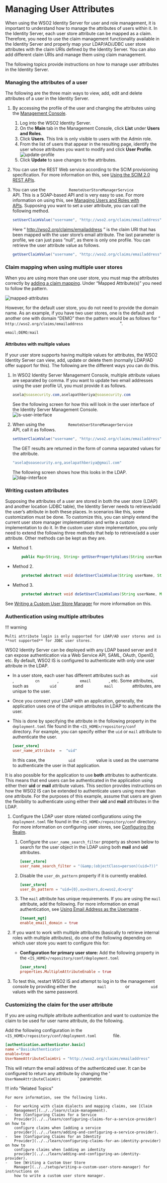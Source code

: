 # Managing User Attributes

When using the WSO2 Identity Server for user and role management, it is
important to understand how to manage the attributes of users within it.
In the Identity Server, each user store attribute can be mapped as a
claim. Therefore, you need to use the claim management functionality
available in the Identity Server and properly map your LDAP/AD/JDBC user
store attributes with the claim URIs defined by the Identity Server. You
can also add different claim URIs and manage them using claim
management.

The following topics provide instructions on how to manage user
attributes in the Identity Server.

### Managing the attributes of a user

The following are the three main ways to view, add, edit and delete
attributes of a user in the Identity Server.

1.  By accessing the profile of the user and changing the attributes
    using the [Management
    Console](../../setup/getting-started-with-the-management-console).
    1.  Log into the WSO2 Identity Server.
    2.  On the **Main** tab in the Management Console, click **List**
        under **Users and Roles**.  
    3.  Click **Users**. This link is only visible to users with the
        Admin role.
    4.  From the list of users that appear in the resulting page,
        identify the user whose attributes you want to modify and click
        **User Profile**.  
        ![update-profile](../assets/img/using-wso2-identity-server/update-profile.png)
    5.  Click **Update** to save changes to the attributes.
2.  You can use the REST Web service according to the SCIM provisioning specification. For more information on this, see [Using the SCIM 2.0 REST APIs](../../develop/scim2-rest-apis/).
3.  You can use the `           RemoteUserStoreManagerService          `
    API. This is a SOAP-based API and is very easy to use. For more
    information on using this, see [Managing Users and Roles with
    APIs](../../develop/managing-users-and-roles-with-apis). Supposing you want to
    set a user attribute, you can call the following method.

    ``` java
    setUserClaimValue("username", "http://wso2.org/claims/emailaddress", "asela@soasecurity.org", null)
    ```

    Here “ http://wso2.org/claims/emailaddress ” is the claim URI that
    has been mapped with the user store’s email attribute. The last
    parameter is profile, we can just pass “null”, as there is only one
    profile. You can retrieve the user attribute value as follows.

    ``` java
    getUserClaimValue("username", "http://wso2.org/claims/emailaddress", null)
    ```

### Claim mapping when using multiple user stores

When you are using more than one user store, you must map the attributes
correctly by [adding a claim
mapping](../../learn/adding-claim-mapping).
Under “Mapped Attribute(s)” you need to follow the pattern.

![mapped-attributes](../assets/img/using-wso2-identity-server/mapped-attributes.png)

However, for the default user store, you do not need to provide the
domain name. As an example, if you have two user stores, one is the
default and another one with domain “DEMO” then the pattern would be as
follows for “
`                   http://wso2.org/claims/emailaddress                 `
".

``` java
email;DEMO/mail
```

#### Attributes with multiple values

If your user store supports having multiple values for attributes, the
WSO2 Identity Server can view, add, update or delete them (normally
LDAP/AD offer support for this). The following are the different ways
you can do this.

1.  In WSO2 Identity Server Management Console, multiple attribute values
    are separated by comma. If you want to update two email addresses
    using the user profile UI, you must provide it as follows.

    ``` java
    asela@soasecurity.com,aselapathberiya@soasecurity.com
    ```

    See the following screen for how this will look in the user
    interface of the Identity Server Management Console.  
    ![is-user-interface](../assets/img/using-wso2-identity-server/is-user-interface.png)

2.  When using the `           RemoteUserStoreManagerService          `
    API, call it as follows.

    ``` java
    setUserClaimValue("username", "http://wso2.org/claims/emailaddress", "asela@soasecurity.org,aselapathberiya@gmail.com", null)
    ```

    The GET results are returned in the form of comma separated values
    for the attribute.

    ``` java
    "asela@soasecurity.org,aselapathberiya@gmail.com"
    ```

    The following screen shows how this looks in the LDAP.  
    ![ldap-interface](../assets/img/using-wso2-identity-server/ldap-interface.png) 

### Writing custom attributes

Supposing the attributes of a user are stored in both the user store
(LDAP) and another location (JDBC table), the Identity Server needs to
retrieve/add the user’s attribute in both these places. In scenarios
like this, some customization must be done. To customize this, you can
simply extend the current user store manager implementation and write a
custom implementation to do it. In the custom user store implementation,
you only need to extend the following three methods that help to
retrieve/add a user attribute. Other methods can be kept as they are.

-   Method 1.

    ``` java
        public Map<String, String> getUserPropertyValues(String userName, String[] propertyNames, String profileName) throws UserStoreException
    ```

-   Method 2.

    ``` java
        protected abstract void doSetUserClaimValue(String userName, String claimURI, String claimValue, String profileName) throws UserStoreException;
    ```

-   Method 3.

    ``` java
        protected abstract void doSetUserClaimValues(String userName, Map<String, String> claims, String profileName) throws UserStoreException;
    ```

See [Writing a Custom User Store
Manager](../../setup/writing-a-custom-user-store-manager) for more information on
this.

### Authentication using multiple attributes

!!! warning
    
    Multi attribute login is only supported for LDAP/AD user stores and is
    **not supported** for JDBC user stores.
    

WSO2 Identity Server can be deployed with any LDAP based server and it
can expose authentication via a Web Service API, SAML, OAuth, OpenID,
etc. By default, WSO2 IS is configured to authenticate with only one
user attribute in the LDAP.

-   In a user store, each user has different attributes such as
    `          uid         `, `          cn         `,
    `          email         `, etc. Some attributes, such as
    `          uid         ` and `          mail         ` attributes,
    are unique to the user.
-   Once you connect your LDAP with an application, generally, the
    application uses one of the unique attributes in LDAP to
    authenticate the user.
-   This is done by specifying the attribute in the following property
    in the `deployment.toml` file found in the `<IS_HOME>/repository/conf` directory. For
    example, you can specify either the `uid` or `mail` attribute to authenticate the user.

    ``` toml
    [user_store]
    user_name_attribute  =  "uid"
    ```

    In this case, the `           uid          ` value is used as the
    username to authenticate the user in that application.

It is also possible for the application to use **both** attributes to
authenticate. This means that end users can be authenticated in the
application using either their **uid** or **mail** attribute values.
This section provides instructions on how the WSO2 IS can be extended to
authenticate users using more than one attribute. For the purposes of
this example, assume that users are given the flexibility to
authenticate using either their **uid** and **mail** attributes in the
LDAP.

1.  Configure the LDAP user store related configurations using the `deployment.toml` file found in the 
    `<IS_HOME>/repository/conf` directory. For more information on configuring user stores, see 
    [Configuring the Realm](../../setup/configuring-the-realm).
    
    1.  Configure the `user_name_search_filter`
        property as shown below to search for the user object in the
        LDAP using both **mail** and **uid** attributes.

        ``` toml
        [user_store]
        user_name_search_filter = "(&amp;(objectClass=person)(uid=?))"
        ```

    2.  Disable the `user_dn_pattern` property if
        it is currently enabled.

        ``` toml
        [user_store]
        user_dn_pattern = "uid={0},ou=Users,dc=wso2,dc=org"
        ```

    3.  The `mail` attribute has unique requirements. If you are using the
        `mail` attribute, add the following. For more information on email
        authentication, see [Using Email Address as the
        Username](../../learn/using-email-address-as-the-username)
        .

        ``` toml
        [tenant_mgt]
        enable_email_domain = true
        ```

2.  If you want to work with multiple attributes (basically to retrieve
    internal roles with multiple attributes), do one of the following
    depending on which user store you want to configure this for:

    -   **Configuration for primary user store:** Add the following
        property in the `<IS_HOME>/repository/conf/deployment.toml`

        ``` toml
        [user_store]
        properties.MultipleAttributeEnable = true
        ```

3.  To test this, restart WSO2 IS and attempt to log in to the
    management console by providing either the `          mail         `
    or `          uid         ` values with the same password.

### Customizing the claim for the user attribute

If you are using multiple attribute authentication and want to customize
the claim to be used for user name attribute, do the following.

Add the following configuration in the
`         <IS_HOME>/repository/conf/deployment.toml        `
file.

``` toml
[authentication.authenticator.basic] 
name ="BasicAuthenticator"
enable=true
UserNameAttributeClaimUri = "http://wso2.org/claims/emailaddress"
```

This will return the email address of the authenticated user. It can be
configured to return any attribute by changing the '
`         UserNameAttributeClaimUri        ` ' parameter.

!!! info "Related Topics"

    For more information, see the following links.

    -   For working with claim dialects and mapping claims, see [Claim
        Management](../../learn/claim-management).
    -   See [Configuring Claims for a Service
        Provider](../../learn/configuring-claims-for-a-service-provider) on how to
        configure claims when [adding a service
        provider](../../learn/adding-and-configuring-a-service-provider).
    -   See [Configuring Claims for an Identity
        Provider](../../learn/configuring-claims-for-an-identity-provider) on how to
        configure claims when [adding an identity
        provider](../../learn/adding-and-configuring-an-identity-provider).
    -   See [Writing a Custom User Store
        Manager](../../setup/writing-a-custom-user-store-manager) for instructions on
        how to write a custom user store manager.
